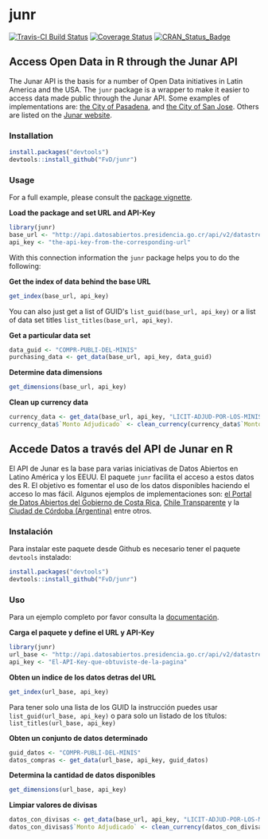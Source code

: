 <!-- README.md is generated from README.Rmd. Please edit that file -->
junr
====

[![Travis-CI Build Status](https://travis-ci.org/FvD/junr.svg?branch=master)](https://travis-ci.org/FvD/junr) [![Coverage Status](https://img.shields.io/codecov/c/github/FvD/junr/master.svg)](https://codecov.io/github/FvD/junr?branch=master) [![CRAN\_Status\_Badge](http://www.r-pkg.org/badges/version/junr)](http://cran.r-project.org/package=junr)

Access Open Data in R through the Junar API
-------------------------------------------

The Junar API is the basis for a number of Open Data initiatives in Latin America and the USA. The `junr` package is a wrapper to make it easier to access data made public through the Junar API. Some examples of implementations are: [the City of Pasadena](http://data.cityofpasadena.net/home/), and [the City of San Jose](http://data.sanjoseca.gov/home/). Others are listed on the [Junar website](http://junar.com/?lang=en).

### Installation

``` r
install.packages("devtools")
devtools::install_github("FvD/junr")
```

### Usage

For a full example, please consult the [package vignette](http://rpubs.com/FvD/access-junar-api).

**Load the package and set URL and API-Key**

``` r
library(junr)
base_url <- "http://api.datosabiertos.presidencia.go.cr/api/v2/datastreams/"
api_key <- "the-api-key-from-the-corresponding-url" 
```

With this connection information the `junr` package helps you to do the following:

**Get the index of data behind the base URL**

``` r
get_index(base_url, api_key)
```

You can also just get a list of GUID's `list_guid(base_url, api_key)` or a list of data set titles `list_titles(base_url, api_key)`.

**Get a particular data set**

``` r
data_guid <- "COMPR-PUBLI-DEL-MINIS"
purchasing_data <- get_data(base_url, api_key, data_guid)
```

**Determine data dimensions**

``` r
get_dimensions(base_url, api_key)
```

**Clean up currency data**

``` r
currency_data <- get_data(base_url, api_key, "LICIT-ADJUD-POR-LOS-MINIS")
currency_data$`Monto Adjudicado` <- clean_currency(currency_data$`Monto Adjudicado`)  
```

Accede Datos a través del API de Junar en R
-------------------------------------------

El API de Junar es la base para varias iniciativas de Datos Abiertos en Latino América y los EEUU. El paquete `junr` facilita el acceso a estos datos des R. El objetivo es fomentar el uso de los datos disponibles haciendo el acceso lo mas fácil. Algunos ejemplos de implementaciones son: [el Portal de Datos Abiertos del Gobierno de Costa Rica](http://datosabiertos.presidencia.go.cr/home), [Chile Transparente](http://infodatos.opendata.junar.com/home/?lang=es) y la [Ciudad de Córdoba (Argentina)](http://cdcordoba.opendata.junar.com/home/?lang=en) entre otros.

### Instalación

Para instalar este paquete desde Github es necesario tener el paquete `devtools` instalado:

``` r
install.packages("devtools")
devtools::install_github("FvD/junr")
```

### Uso

Para un ejemplo completo por favor consulta la [documentación](http://rpubs.com/FvD/acceder-junar-api).

**Carga el paquete y define el URL y API-Key**

``` r
library(junr)
url_base <- "http://api.datosabiertos.presidencia.go.cr/api/v2/datastreams/"
api_key <- "El-API-Key-que-obtuviste-de-la-pagina"
```

**Obten un indice de los datos detras del URL**

``` r
get_index(url_base, api_key)
```

Para tener solo una lista de los GUID la instrucción puedes usar `list_guid(url_base, api_key)` o para solo un listado de los títulos: `list_titles(url_base, api_key)`

**Obten un conjunto de datos determinado**

``` r
guid_datos <- "COMPR-PUBLI-DEL-MINIS"
datos_compras <- get_data(url_base, api_key, guid_datos)
```

**Determina la cantidad de datos disponibles**

``` r
get_dimensions(url_base, api_key)
```

**Limpiar valores de divisas**

``` r
datos_con_divisas <- get_data(base_url, api_key, "LICIT-ADJUD-POR-LOS-MINIS")
datos_con_divisas$`Monto Adjudicado` <- clean_currency(datos_con_divisas$`Monto Adjudicado`)  
```
